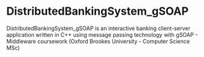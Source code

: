 DistributedBankingSystem_gSOAP
==============================
DistributedBankingSystem_gSOAP is an interactive banking client-server application written in C++ using message passing technology with gSOAP - Middleware coursework (Oxford Brookes University - Computer Science MSc)
